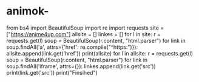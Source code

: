 # animok-
from bs4 import BeautifulSoup import re import requests site = ["https://anime4up.com"] allsite = [] linkes = [] for l in site: r = requests.get(l) soup = BeautifulSoup(r.content, "html.parser") for link in soup.findAll('a', attrs={'href': re.compile("^https:")}): allsite.append(link.get('href')) print(allsite) for l in allsite: r = requests.get(l) soup = BeautifulSoup(r.content, "html.parser") for link in soup.findAll('iframe', attrs={}): linkes.append(link.get('src')) print(link.get('src')) print("Finsihed")
